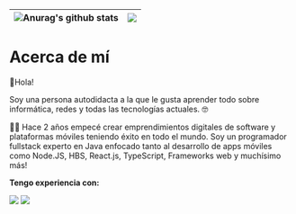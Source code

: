 |<img align="center" src="https://github-readme-stats.vercel.app/api?username=MGNG13&theme=light&show_icons=true" alt="Anurag's github stats" /> | <img align="center" src="https://github-readme-stats.vercel.app/api/top-langs?username=MGNG13&theme=light&show_icons=true&layout=compact" /> |
| ------------- | ------------- |

# Acerca de mí

👋Hola!

Soy una persona autodidacta a la que le gusta aprender todo sobre informática, redes y todas las tecnologías actuales. 🤓

🏃‍♂️ Hace 2 años empecé crear emprendimientos digitales de software y plataformas móviles teniendo éxito en todo el mundo.
Soy un programador fullstack experto en Java enfocado tanto al desarrollo de apps móviles como Node.JS, HBS, React.js, TypeScript, Frameworks web y muchísimo más!

**Tengo experiencia con:**

<img src="https://skillicons.dev/icons?i=js,java,androidstudio,python,firebase,bash,flask" />
<img src="https://skillicons.dev/icons?i=linux,markdown,mongodb,react,stackoverflow,vscode,docker" />
